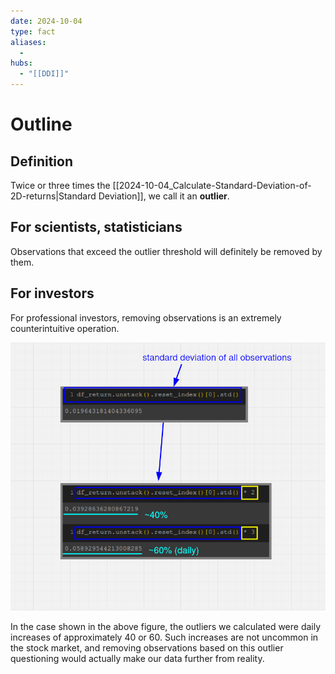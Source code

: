```yaml
---
date: 2024-10-04
type: fact
aliases:
  -
hubs:
  - "[[DDI]]"
---
```


# Outline

## Definition
Twice or three times the [[2024-10-04_Calculate-Standard-Deviation-of-2D-returns|Standard Deviation]], we call it an **outlier**.

## For scientists, statisticians
Observations that exceed the outlier threshold will definitely be removed by them.

## For investors
For professional investors, removing observations is an extremely counterintuitive operation.

![std_to_outline.png](../../assets/imgs/std_to_outline.png)

In the case shown in the above figure, the outliers we calculated were daily increases of approximately 40 or 60. Such increases are not uncommon in the stock market, and removing observations based on this outlier questioning would actually make our data further from reality.





